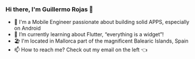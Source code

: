 ### Hi there, I'm Guillermo Rojas 👋

- 📱 I'm a Mobile Engineer passionate about building solid APPS, especially on Android
- 🌱 I’m currently learning about Flutter, “everything is a widget”!
- 🏖️ I'm located in Mallorca part of the magnificent Balearic Islands, Spain
- 📫 How to reach me? Check out my email on the left 👈

<!--
**grojasv/grojasv** is a ✨ _special_ ✨ repository because its `README.md` (this file) appears on your GitHub profile.

Here are some ideas to get you started:

- 🔭 I’m currently working on ...
- 🌱 I’m currently learning about Flutter, “everything is a widget”!
- 👯 I’m looking to collaborate on ...
- 🤔 I’m looking for help with ...
- 💬 Ask me about ...
- 😄 Pronouns: ...
- ⚡ Fun fact: ...
-->
